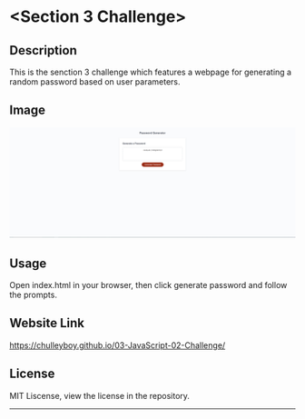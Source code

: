# <Section 3 Challenge>

## Description

This is the senction 3 challenge which features a webpage for generating a random password based on user parameters.

## Image

![](./deploy_screenshot.png)

## Usage

Open index.html in your browser, then click generate password and follow the prompts.

## Website Link

https://chulleyboy.github.io/03-JavaScript-02-Challenge/

## License

MIT Liscense, view the license in the repository.

---
